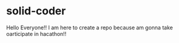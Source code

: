 # solid-coder
Hello Everyone!!
I am here to create a repo because am gonna take oarticipate in hacathon!!
